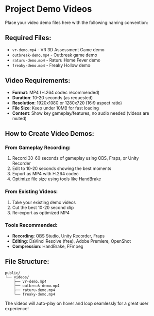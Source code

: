 # Project Demo Videos

Place your video demo files here with the following naming convention:

## Required Files:
- `vr-demo.mp4` - VR 3D Assessment Game demo
- `outbreak-demo.mp4` - Outbreak game demo  
- `raturu-demo.mp4` - Raturu Home Fever demo
- `freaky-demo.mp4` - Freaky Hollow demo

## Video Requirements:
- **Format**: MP4 (H.264 codec recommended)
- **Duration**: 10-20 seconds (as requested)
- **Resolution**: 1920x1080 or 1280x720 (16:9 aspect ratio)
- **File Size**: Keep under 10MB for fast loading
- **Content**: Show key gameplay/features, no audio needed (videos are muted)

## How to Create Video Demos:

### From Gameplay Recording:
1. Record 30-60 seconds of gameplay using OBS, Fraps, or Unity Recorder
2. Edit to 10-20 seconds showing the best moments
3. Export as MP4 with H.264 codec
4. Optimize file size using tools like HandBrake

### From Existing Videos:
1. Take your existing demo videos
2. Cut the best 10-20 second clip
3. Re-export as optimized MP4

### Tools Recommended:
- **Recording**: OBS Studio, Unity Recorder, Fraps
- **Editing**: DaVinci Resolve (free), Adobe Premiere, OpenShot
- **Compression**: HandBrake, FFmpeg

## File Structure:
```
public/
└── videos/
    ├── vr-demo.mp4
    ├── outbreak-demo.mp4
    ├── raturu-demo.mp4
    └── freaky-demo.mp4
```

The videos will auto-play on hover and loop seamlessly for a great user experience!
